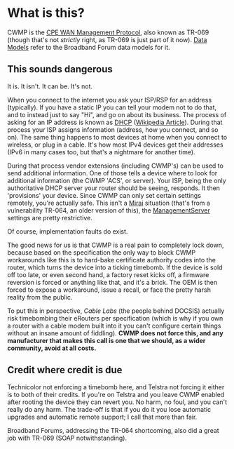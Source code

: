 # What is this?

CWMP is the [CPE WAN Management Protocol](https://en.wikipedia.org/wiki/TR-069), also known as TR-069 (though that's not *strictly* right, as TR-069 is just part of it now).  [Data Models](http://cwmp-data-models.broadband-forum.org/) refer to the Broadband Forum data models for it.

## This sounds dangerous

It is.  It isn't.  It can be.  It's not.

When you connect to the internet you ask your ISP/RSP for an address (typically).  If you have a static IP you can tell your modem not to do that, and to instead just to say "Hi", and go on about its business.  The process of asking for an IP address is known as [DHCP](https://tools.ietf.org/html/rfc2132) ([Wikipedia Article](https://en.wikipedia.org/wiki/Dynamic_Host_Configuration_Protocol)).  During that process your ISP assigns information (address, how you connect, and so on).  The same thing happens to most devices at home when you connect to wireless, or plug in a cable.  It's how most IPv4 devices get their addresses (IPv6 in many cases too, but that's a nightmare for another time).

During that process vendor extensions (including CWMP's) can be used to send additional information.  One of those tells a device where to look for additional information (the CWMP 'ACS', or server).  Your ISP, being the only authoritative DHCP server your router should be seeing, responds.  It then 'provisions' your device.  Since CWMP can only set certain settings remotely, you're actually safe.  This isn't a [Mirai](https://en.wikipedia.org/wiki/Mirai_(malware)) situation (that's from a vulnerability TR-064, an older version of this), the [ManagementServer](https://cwmp-data-models.broadband-forum.org/tr-181-2-12-0-cwmp.html#D.Device:2.Device.ManagementServer.) settings are pretty restrictive.

Of course, implementation faults do exist.

The good news for us is that CWMP is a real pain to completely lock down, because based on the specification the only way to block CWMP workarounds like this is to hard-bake certificate authority codes into the router, which turns the device into a ticking timebomb.  If the device is sold off too late, or even second hand, a factory reset kicks off, a firmware reversion is forced or anything like that, and it's a brick.  The OEM is then forced to expose a workaround, issue a recall, or face the pretty harsh reality from the public.

To put this in perspective, *Cable Labs* (the people behind DOCSIS) actually risk timebombing their eRouters per specification (which is why if you own a router with a cable modem built into it you can't configure certain things without an insane amount of fiddling).  **CWMP does not force this, and any manufacturer that makes this call is one that we should, as a wider community, avoid at all costs.**

## Credit where credit is due

Technicolor not enforcing a timebomb here, and Telstra not forcing it either is to both of their credits.  If you're on Telstra and you leave CWMP enabled after rooting the device they can revert you.  No harm, no foul, and you can't really do any harm.  The trade-off is that if you do it you lose automatic upgrades and automatic remote support; I call that more than fair.

Broadband Forums, addressing the TR-064 shortcoming, also did a great job with TR-069 (SOAP notwithstanding).